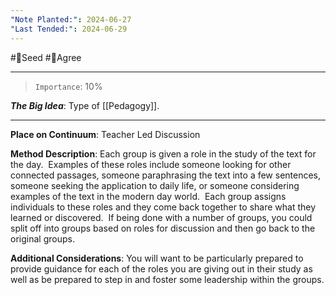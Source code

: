 ```yaml
---
"Note Planted:": 2024-06-27
"Last Tended:": 2024-06-29
---
```

#🌱Seed  #🙂Agree
****
>`Importance`: 10%
 
***The Big Idea***: Type of [[Pedagogy]].

* * *


**Place on Continuum**: Teacher Led Discussion

**Method Description**: 
Each group is given a role in the study of the text for the day.  Examples of these roles include someone looking for other connected passages, someone paraphrasing the text into a few sentences, someone seeking the application to daily life, or someone considering examples of the text in the modern day world.  Each group assigns individuals to these roles and they come back together to share what they learned or discovered.  If being done with a number of groups, you could split off into groups based on roles for discussion and then go back to the original groups.

**Additional Considerations**: 
You will want to be particularly prepared to provide guidance for each of the roles you are giving out in their study as well as be prepared to step in and foster some leadership within the groups.